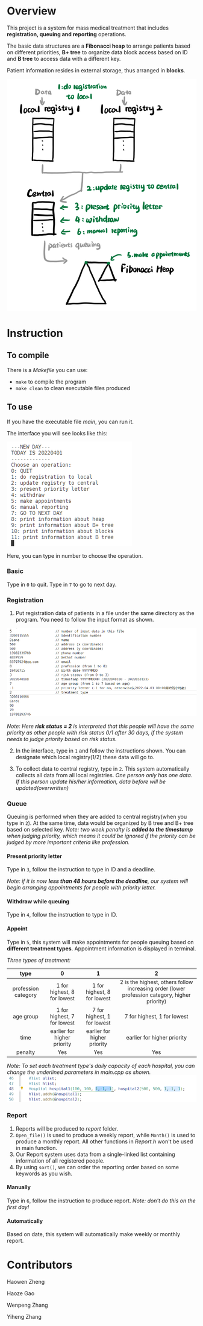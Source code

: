 # Overview

This project is a system for mass medical treatment that includes **registration, queuing and reporting** operations.

The basic data structures are a **Fibonacci heap** to arrange patients based on different priorities, **B+ tree** to organize data block access based on ID and **B tree** to access data with a different key.

Patient information resides in external storage, thus arranged in **blocks**.

![basic structure](./img/structure.png)

# Instruction

## To compile

There is a _Makefile_ you can use:

- `make` to compile the program
- `make clean` to clean executable files produced

## To use

If you have the executable file _main_, you can run it.

The interface you will see looks like this:

![interface](./img/interface.png)

Here, you can type in number to choose the operation.

### Basic

Type in `0` to quit.
Type in `7` to go to next day.

### Registration

1. Put registration data of patients in a file under the same directory as the program. You need to follow the input format as shown.

![input format](./img/input_format.png)

_Note: Here **risk status = 2** is interpreted that this people will have the same priority as other people with risk status 0/1 after 30 days, if the system needs to judge priority based on risk status._

2. In the interface, type in `1` and follow the instructions shown. You can designate which local registry(1/2) these data will go to.

3. To collect data to central registry, type in `2`. This system automatically collects all data from all local registries.
   _One person only has one data. If this person update his/her information, data before will be updated(overwritten)_

### Queue

Queuing is performed when they are added to central registry(when you type in `2`). At the same time, data would be organized by B tree and
B+ tree based on selected key.
_Note: two week penalty is **added to the timestamp** when judging priority, which means it could be ignored if the priority can be judged by more important criteria like profession._

#### Present priority letter

Type in `3`, follow the instruction to type in ID and a deadline.

_Note: if it is now **less than 48 hours before the deadline**, our system will begin arranging appointments for people with priority letter._

#### Withdraw while queuing

Type in `4`, follow the instruction to type in ID.

#### Appoint

Type in `5`, this system will make appointments for people queuing based on **different treatment types**. Appointment information is displayed in terminal.

_Three types of treatment:_

|        type         |              0              |              1              |                                               2                                               |
| :-----------------: | :-------------------------: | :-------------------------: | :-------------------------------------------------------------------------------------------: |
| profession category | 1 for highest, 8 for lowest | 1 for highest, 8 for lowest | 2 is the highest, others follow increasing order (lower profession category, higher priority) |
|      age group      | 1 for highest, 7 for lowest | 7 for highest, 1 for lowest |                                  7 for highest, 1 for lowest                                  |
|        time         | earlier for higher priority | earlier for higher priority |                                  earlier for higher priority                                  |
|       penalty       |             Yes             |             Yes             |                                              Yes                                              |

_Note: To set each treatment type's daily capacity of each hospital, you can change the underlined parameters in main.cpp as shown._
![daily capacity](./img/capacity.png)

### Report

1. Reports will be produced to _report_ folder.
2. `Open_file()` is used to produce a weekly report, while `Month()` is used to produce a monthly report. All other functions in _Report.h_ won't be used in main function.
3. Our Report system uses data from a single-linked list containing information of all registered people.
4. By using `sort()`, we can order the reporting order based on some keywords as you wish.

#### Manually

Type in `6`, follow the instruction to produce report.
_Note: don't do this on the first day!_

#### Automatically

Based on date, this system will automatically make weekly or monthly report.

# Contributors

Haowen Zheng

Haoze Gao

Wenpeng Zhang

Yiheng Zhang
